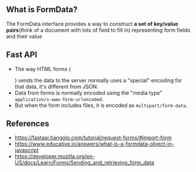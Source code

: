 ## What is FormData?

The FormData interface provides a way to construct **a set of key/value pairs**(think of a document with lots of field to fill in) representing form fields and their value

## Fast API
- The way HTML forms (<form></form>) sends the data to the server normally uses a "special" encoding for that data, it's different from JSON.
- Data from forms is normally encoded using the "media type" ```application/x-www-form-urlencoded```.
- But when the form includes files, it is encoded as ```multipart/form-data```.

## References
- https://fastapi.tiangolo.com/tutorial/request-forms/#import-form
- https://www.educative.io/answers/what-is-a-formdata-object-in-javascript
- https://developer.mozilla.org/en-US/docs/Learn/Forms/Sending_and_retrieving_form_data